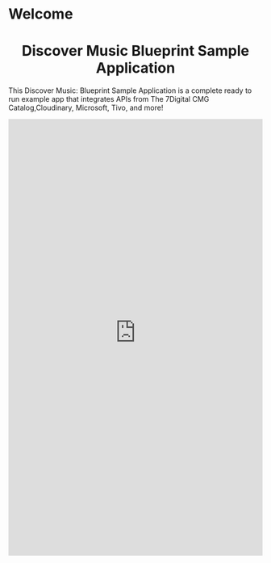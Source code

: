 # Welcome

<h1 style="text-align:center">Discover Music Blueprint Sample Application</h1>

This Discover Music: Blueprint Sample Application is a complete ready to run example app that integrates APIs from The 7Digital CMG Catalog,Cloudinary, Microsoft, Tivo,  and more!

<iframe height='865' scrolling='no' title='Discover Music' allow-same-origin allow-scripts src='http://discover-music-live.herokuapp.com/browse/a' frameborder='no' allowtransparency='true' allowfullscreen='true' style='width: 100%;'>
See the Example App: <a href='http://discover-music-live.herokuapp.com/browse/a'>Discover Music</a>
</iframe>
